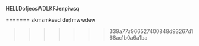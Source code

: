 HELLDofjeosWDLKFJenpiwsq

=======
skmsmkead
de;fmwwdew
>>>>>>> 339a77a966527400848d93267d168ac1b0a6a1ba
